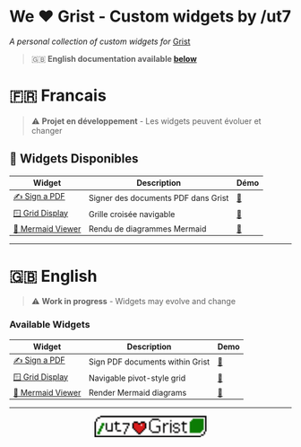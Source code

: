 # We ❤️ Grist - Custom widgets by /ut7
*A personal collection of custom widgets for* [Grist](https://www.getgrist.com/)

> 🇬🇧 **English documentation available [below](#-english)**  

# 🇫🇷 Francais

>⚠️ **Projet en développement** - Les widgets peuvent évoluer et changer  

## 🧩 Widgets Disponibles

| Widget                                        | Description                         | Démo                                                                                  |
|-----------------------------------------------|-------------------------------------|---------------------------------------------------------------------------------------|
| [✍️ Sign a PDF](sign-a-pdf/README.md)         | Signer des documents PDF dans Grist | [🔗](https://ut7.getgrist.com/2g8wDt9wsPHA/exemple-de-signature-dun-document-SHARED/) |
| [🪟 Grid Display](grid/README.md)             | Grille croisée navigable            | [🔗](https://ut7.getgrist.com/mnN6xDU3ueUi/Grid-widget-demo-SHARED)                   |
| [🐠 Mermaid Viewer](mermaid-viewer/README.md) | Rendu de diagrammes Mermaid         | [🔗](https://ut7.getgrist.com/w1KH9AFGU2TH/mermaid-widget-demo-SHARED)                |

---

# 🇬🇧 English

> ⚠️ **Work in progress** - Widgets may evolve and change

### Available Widgets

| Widget                                        | Description                     | Demo                                                                                  |
|-----------------------------------------------|---------------------------------|---------------------------------------------------------------------------------------|
| [✍️ Sign a PDF](sign-a-pdf/README.md)         | Sign PDF documents within Grist | [🔗](https://ut7.getgrist.com/2g8wDt9wsPHA/exemple-de-signature-dun-document-SHARED/) |
| [🪟 Grid Display](grid/README.md)             | Navigable pivot-style grid      | [🔗](https://ut7.getgrist.com/mnN6xDU3ueUi/Grid-widget-demo-SHARED)                   |
| [🐠 Mermaid Viewer](mermaid-viewer/README.md) | Render Mermaid diagrams         | [🔗](https://ut7.getgrist.com/w1KH9AFGU2TH/mermaid-widget-demo-SHARED)                |

---

<p align="center">
  <a href="https://github.com/ut7/">
    <img src="sign-a-pdf/ut7_loves_grist.png" alt="/ut7 loves Grist" width="200">
  </a>
</p>
